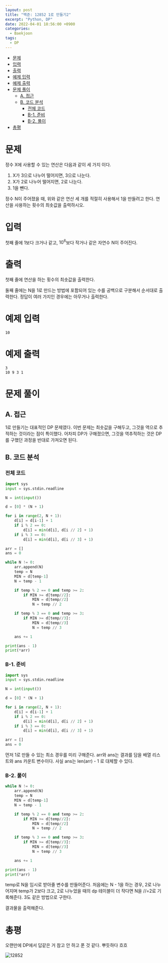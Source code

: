 ```yaml
---
layout: post
title: "백준: 12852 1로 만들기2"
excerpt: "Python, DP"
date: 2022-04-01 18:56:00 +0900
categories:
  - Baekjoon
tags:
  - DP
---
```


- [문제](#문제)
- [입력](#입력)
- [출력](#출력)
- [예제 입력](#예제-입력)
- [예제 출력](#예제-출력)
- [문제 풀이](#문제-풀이)
  - [A. 접근](#a-접근)
  - [B. 코드 분석](#b-코드-분석)
    - [전체 코드](#전체-코드)
    - [B-1. 준비](#b-1-준비)
    - [B-2. 풀이](#b-2-풀이)
- [총평](#총평)

# 문제

정수 X에 사용할 수 있는 연산은 다음과 같이 세 가지 이다.

1. X가 3으로 나누어 떨어지면, 3으로 나눈다.
2. X가 2로 나누어 떨어지면, 2로 나눈다.
3. 1을 뺀다.

정수 N이 주어졌을 때, 위와 같은 연산 세 개를 적절히 사용해서 1을 만들려고 한다. 연산을 사용하는 횟수의 최솟값을 출력하시오.

# 입력

첫째 줄에 1보다 크거나 같고, $10^6$보다 작거나 같은 자연수 N이 주어진다.

# 출력

첫째 줄에 연산을 하는 횟수의 최솟값을 출력한다.

둘째 줄에는 N을 1로 만드는 방법에 포함되어 있는 수를 공백으로 구분해서 순서대로 출력한다. 정답이 여러 가지인 경우에는 아무거나 출력한다.

# 예제 입력

```
10
```

# 예제 출력

```
3
10 9 3 1
```

# 문제 풀이

## A. 접근

1로 만들기는 대표적인 DP 문제였다. 이번 문제는 최솟값을 구해두고, 그것을 역으로 추적하는 것이라는 점이 특이했다. 어차피 DP가 구해졌으면, 그것을 역추적하는 것은 DP를 구했던 과정을 반대로 가져오면 된다.

## B. 코드 분석

### 전체 코드

```py
import sys
input = sys.stdin.readline

N = int(input())

d = [0] * (N + 1)

for i in range(2, N + 1):
    d[i] = d[i-1] + 1
    if i % 2 == 0:
        d[i] = min(d[i], d[i // 2] + 1)
    if i % 3 == 0:
        d[i] = min(d[i], d[i // 3] + 1)

arr = []
ans = 0

while N != 0:
    arr.append(N)
    temp = N
    MIN = d[temp-1]
    N = temp - 1

    if temp % 2 == 0 and temp >= 2:
        if MIN >= d[temp//2]:
            MIN = d[temp//2]
            N = temp // 2

    if temp % 3 == 0 and temp >= 3:
        if MIN >= d[temp//3]:
            MIN = d[temp//3]
            N = temp // 3

    ans += 1

print(ans - 1)
print(*arr)
```

### B-1. 준비

```py
import sys
input = sys.stdin.readline

N = int(input())

d = [0] * (N + 1)

for i in range(2, N + 1):
    d[i] = d[i-1] + 1
    if i % 2 == 0:
        d[i] = min(d[i], d[i // 2] + 1)
    if i % 3 == 0:
        d[i] = min(d[i], d[i // 3] + 1)

arr = []
ans = 0
```

먼저 1로 만들 수 있는 최소 경우를 미리 구해준다. arr와 ans는 결과를 담을 배열 리스트와 ans 카운트 변수이다. 사실 ans는 len(arr) - 1 로 대체할 수 있다.

### B-2. 풀이

```py
while N != 0:
    arr.append(N)
    temp = N
    MIN = d[temp-1]
    N = temp - 1

    if temp % 2 == 0 and temp >= 2:
        if MIN >= d[temp//2]:
            MIN = d[temp//2]
            N = temp // 2

    if temp % 3 == 0 and temp >= 3:
        if MIN >= d[temp//3]:
            MIN = d[temp//3]
            N = temp // 3

    ans += 1

print(ans - 1)
print(*arr)
```

temp로 N을 임시로 받아줄 변수를 만들어준다. 처음에는 N - 1을 하는 경우, 2로 나누어지며 temp가 2보다 크고, 2로 나누었을 때의 dp 테이블이 더 작다면 N을 //=2로 기록해준다. 3도 같은 방법으로 구한다.

결과물을 출력해준다.

# 총평

오랜만에 DP에서 답같은 거 참고 안 하고 푼 것 같다. 뿌듯하다 흐흐

![12852](https://user-images.githubusercontent.com/83271772/161242202-dc181176-475e-48bb-ba8f-75adeaeac4f9.PNG)
